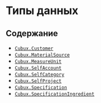 Типы данных
===========

Содержание
----------

*   [`Cubux.Customer`](customer.md)
*   [`Cubux.MaterialSource`](material-source.md)
*   [`Cubux.MeasureUnit`](measure-unit.md)
*   [`Cubux.SelfAccount`](account.md)
*   [`Cubux.SelfCategory`](category.md)
*   [`Cubux.SelfProject`](project.md)
*   [`Cubux.Specification`](specification.md)
*   [`Cubux.SpecificationIngredient`](specification-ingredient.md)
